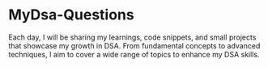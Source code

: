 # MyDsa-Questions
 Each day, I will be sharing my learnings, code snippets, and small projects that showcase my growth in DSA. From fundamental concepts to advanced techniques, I aim to cover a wide range of topics to enhance my DSA skills. 

